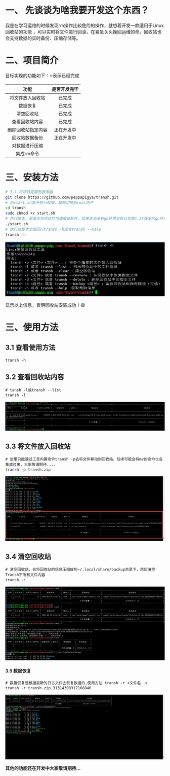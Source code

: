 # 一、 先谈谈为啥我要开发这个东西？

  我是在学习运维的时候发现rm操作比较危险的操作，就想着开发一款适用于Linux回收站的功能 ，可以实时将文件进行回滚，在紧急关头挽回运维的命。回收站也会支持数据的实时备份、压缩存储等。

# 二、项目简介

目标实现的功能如下：:star:表示已经完成

|        功能        | 是否开发完毕 |
| :----------------: | :----------: |
|  将文件放入回收站  |    已完成    |
|      数据恢复      |    已完成    |
|     清空回收站     |    已完成    |
|   查看回收站内容   |    已完成    |
| 删除回收站指定内容 |  正在开发中  |
|   回收站数据备份   |  正在开发中  |
|   对数据进行压缩   |              |
|     集成rm命令     |              |

# 三、安装方法

```bash
# 3.1 将项目克隆到服务器
git clone https://github.com/peppapigya/transh.git
# 给start.sh赋予执行权限，最好切换到root用户
cd transh
sudo chmod +x start.sh
# 执行脚本，里面会将项目打包成编译软件，如果本地没有go环境会默认拉取1.25版本的go环境，如有需要可以自行修改{go_url}参数
./start.sh
# 执行完脚本之后运行transh -h或者transh --help
transh -h
```

![image-20250829152956812](./image/image-20250829152956812.png)

显示以上信息，表明回收站安装成功！:smile:

# 三、使用方法

## 3.1 查看使用方法

```
transh -h
```

## 3.2 查看回收站内容

```
# tansh -l或transh --list
transh -l
```

![image-20250829153224526](./image/image-20250829153224526.png)

## 3.3 将文件放入回收站

```
# 这里只能通过工具内置命令transh -p去将文件移动到回收站，后续可能会将mv的命令也会集成过来，大家敬请期待....
transh -p transh.zip
```

![image-20250829153826041](./image/image-20250829153826041.png)

## 3.4 清空回收站

```
# 清空回收站，会将回收站的信息压缩放到~/.local/share/backup目录下，然后清空Transh下所有文件内容
transh -c
```

![image-20250829233840979](./image/image-20250829233840979.png)

#### 3.5 数据恢复

```
# 数据恢复是根据最新的日志文件去恢复数据的,使用方法 transh -r <文件名..>
transh -r transh.zip.31314308317168840
```

![image-20250831202717086](./image/image-20250831202717086.png)

**其他的功能还在开发中大家敬请期待...**
